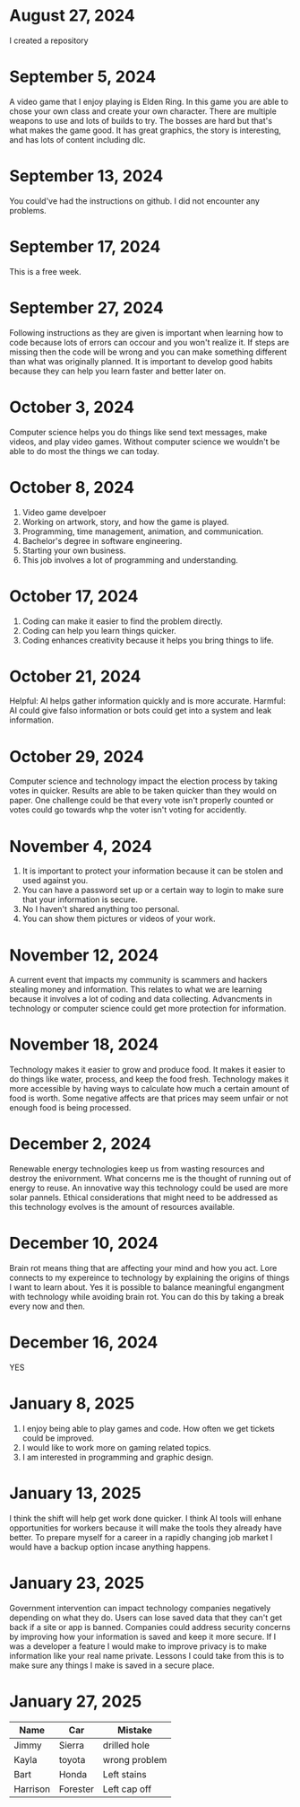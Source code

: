 # August 27, 2024
I created a repository
# September 5, 2024
A video game that I enjoy playing is Elden Ring. In this game you are able to chose your own class and create your own character. There are multiple weapons to use and lots of builds to try. The bosses are hard but that's what makes the game good. It has great graphics, the story is interesting, and has lots of content including dlc. 
# September 13, 2024
You could've had the instructions on github. I did not encounter any problems.
# September 17, 2024
This is a free week.
# September 27, 2024
Following instructions as they are given is important when learning how to code because lots of errors can occour and you won't realize it. If steps are missing then the code will be wrong and you can make something different than what was originally planned. It is important to develop good habits because they can help you learn faster and better later on.
# October 3, 2024
Computer science helps you do things like send text messages, make videos, and play video games. Without computer science we wouldn't be able to do most the things we can today.
# October 8, 2024
1. Video game develpoer
2. Working on artwork, story, and how the game is played.
3. Programming, time management, animation, and communication.
4. Bachelor's degree in software engineering.
5. Starting your own business.
6. This job involves a lot of programming and understanding.
# October 17, 2024
1. Coding can make it easier to find the problem directly.
2. Coding can help you learn things quicker.
3. Coding enhances creativity because it helps you bring things to life.
# October 21, 2024
Helpful: AI helps gather information quickly and is more accurate.
Harmful: AI could give falso information or bots could get into a system and leak information.
# October 29, 2024
Computer science and technology impact the election process by taking votes in quicker. Results are able to be taken quicker than they would on paper. One challenge could be that every vote isn't properly counted or votes could go towards whp the voter isn't voting for accidently.
# November 4, 2024
1. It is important to protect your information because it can be stolen and used against you.
2. You can have a password set up or a certain way to login to make sure that your information is secure.
3. No I haven't shared anything too personal.
4. You can show them pictures or videos of your work.
# November 12, 2024
 A current event that impacts my community is scammers and hackers stealing money and information. This relates to what we are learning because it involves a lot of coding and data collecting. Advancments in technology or computer science could get more protection for information.
# November 18, 2024
Technology makes it easier to grow and produce food. It makes it easier to do things like water, process, and keep the food fresh. Technology makes it more accessible by having ways to calculate how much a certain amount of food is worth. Some negative affects are that prices may seem unfair or not enough food is being processed.
# December 2, 2024
Renewable energy technologies keep us from wasting resources and destroy the enivornment. What concerns me is the thought of running out of energy to reuse. An innovative way this technology could be used are more solar pannels. Ethical considerations that might need to be addressed as this technology evolves is the amount of resources available.
# December 10, 2024
Brain rot means thing that are affecting your mind and how you act. Lore connects to my expereince to technology by explaining the origins of things I want to learn about. Yes it is possible to balance meaningful engangment with technology while avoiding brain rot. You can do this by taking a break every now and then.
# December 16, 2024
YES
# January 8, 2025
1. I enjoy being able to play games and code. How often we get tickets could be improved.
2. I would like to work more on gaming related topics.
3. I am interested in programming and graphic design.
# January 13, 2025
I think the shift will help get work done quicker. I think AI tools will enhane opportunities for workers because it will make the tools they already have better. To prepare myself for a career in a rapidly changing job market I would have a backup option incase anything happens.
# January 23, 2025
Government intervention can impact technology companies negatively depending on what they do. Users can lose saved data that they can't get back if a site or app is banned. Companies could address security concerns by improving how your information is saved and keep it more secure. If I was a developer a feature I would make to improve privacy is to make information like your real name private. Lessons I could take from this is to make sure any things I make is saved in a secure place.
# January 27, 2025
| Name | Car | Mistake|
| -----|-----|--------|
|Jimmy|Sierra|drilled hole|
|Kayla|toyota|wrong problem|
|Bart|Honda|Left stains|
|Harrison| Forester| Left cap off|
